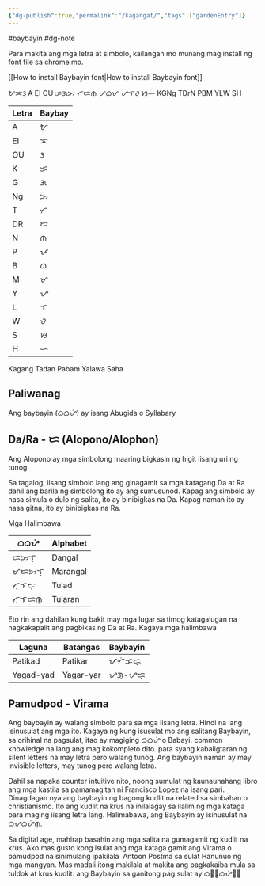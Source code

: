 ```yaml
---
{"dg-publish":true,"permalink":"/kagangat/","tags":["gardenEntry"]}
---
```


#baybayin #dg-note

Para makita ang mga letra at simbolo, kailangan mo munang mag install ng font file sa chrome mo.

[[How to install Baybayin font\|How to install Baybayin font]]

ᜀᜁᜂ
A EI OU
ᜃᜄᜅ ᜆᜇᜈ ᜉᜊᜋ ᜌᜎᜏ ᜐᜑ
KGNg TDrN PBM YLW SH

Letra | Baybay
---|---
A|ᜀ
EI|ᜁ
OU|ᜂ
K|ᜃ
G|ᜄ
Ng|ᜅ
T|ᜆ
DR|ᜇ
N|ᜈ
P|ᜉ
B|ᜊ
M|ᜋ
Y|ᜌ
L|ᜎ
W|ᜏ
S|ᜐ
H|ᜑ


Kagang Tadan Pabam Yalawa Saha

## Paliwanag
Ang baybayin (ᜊᜊᜌᜒ) ay isang Abugida o Syllabary

## Da/Ra - ᜇ (Alopono/Alophon)

Ang Alopono ay mga simbolong maaring bigkasin ng higit iisang uri ng tunog.

Sa tagalog, iisang simbolo lang ang ginagamit sa mga katagang Da at Ra dahil ang barila ng simbolong ito ay ang sumusunod. Kapag ang simbolo ay nasa simula o dulo ng salita, ito ay binibigkas na Da. Kapag naman ito ay nasa gitna, ito ay binibigkas na Ra.

Mga Halimbawa

|ᜊᜊᜌᜒ|Alphabet|
|-|-|
|ᜇᜅᜎ᜔ |Dangal|
|ᜋᜇᜅᜎ᜔ |Marangal|
|ᜆᜓᜎᜇ᜔ |Tulad|
|ᜆᜓᜎᜇᜈ᜔ |Tularan|


Eto rin ang dahilan kung bakit may mga lugar sa timog katagalugan na nagkakapalit ang pagbikas ng Da at Ra. Kagaya  mga halimbawa

|Laguna|Batangas|Baybayin|
|-|-|-|
|Patikad|Patikar|ᜉᜆᜒᜃᜇ᜔|
|Yagad-yad|Yagar-yar|ᜌᜄ᜔-ᜌᜇ᜔|



## Pamudpod - Virama

Ang baybayin ay walang simbolo para sa mga iisang letra. Hindi na lang isinusulat ang mga ito. Kagaya ng kung isusulat mo ang salitang Baybayin, sa orihinal na pagsulat, itao ay magiging ᜊᜊᜌᜒ o Babayi. common knowledge na lang ang mag kokompleto dito. para syang kabaligtaran ng silent letters na may letra pero walang tunog. Ang baybayin naman ay may invisible letters, may tunog pero walang letra.

Dahil sa napaka counter intuitive nito, noong sumulat ng kaunaunahang libro ang mga kastila sa pamamagitan ni Francisco Lopez na isang pari. Dinagdagan nya ang baybayin ng bagong kudlit na related sa simbahan o christianismo. Ito ang kudlit na krus na inilalagay sa ilalim ng mga kataga para maging iisang letra lang. Halimabawa, ang Baybayin ay isinusulat na ᜊᜌ᜔ᜊᜌᜒᜈ᜔.

Sa digital age, mahirap basahin ang mga salita na gumagamit ng kudlit na krus. Ako mas gusto kong isulat ang mga kataga gamit ang Virama o pamudpod na sinimulang ipakilala  Antoon Postma sa sulat Hanunuo ng mga mangyan. Mas madali itong makilala at makita ang pagkakaiba mula sa tuldok at krus kudlit. ang Baybayin sa ganitong pag sulat ay ᜊᜌ᜕ᜊᜌᜒᜈ᜕

